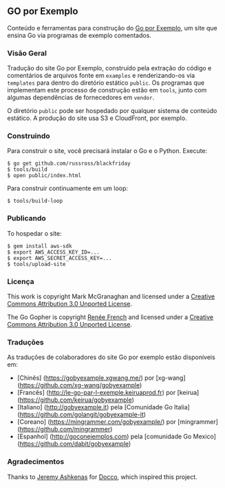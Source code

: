 ## GO por Exemplo

Conteúdo e ferramentas para construção do [Go por Exemplo](https://goporexemplo.com),
um site que ensina Go via programas de exemplo comentados.


### Visão Geral

Tradução do site Go por Exemplo, construído pela extração 
do código e comentários de arquivos fonte em `examples` e 
renderizando-os via `templates` para dentro do diretório 
estático `public`. Os programas que implementam este 
processo de construção estão em `tools`, junto com algumas 
dependências de fornecedores em `vendor`.

O diretório `public` pode ser hospedado por qualquer 
sistema de conteúdo estático. A produção do site 
usa S3 e CloudFront, por exemplo.


### Construindo

Para construir o site, você precisará instalar o Go 
e o Python. Execute:

```console
$ go get github.com/russross/blackfriday
$ tools/build
$ open public/index.html
```

Para construir continuamente em um loop:

```console
$ tools/build-loop
```

### Publicando

To hospedar o site:

```console
$ gem install aws-sdk
$ export AWS_ACCESS_KEY_ID=...
$ export AWS_SECRET_ACCESS_KEY=...
$ tools/upload-site
```

### Licença

This work is copyright Mark McGranaghan and licensed under a
[Creative Commons Attribution 3.0 Unported License](http://creativecommons.org/licenses/by/3.0/).

The Go Gopher is copyright [Renée French](http://reneefrench.blogspot.com/) and licensed under a
[Creative Commons Attribution 3.0 Unported License](http://creativecommons.org/licenses/by/3.0/).


### Traduções

As traduções de colaboradores do site Go por exemplo estão disponíveis em:

* [Chinês] (https://gobyexample.xgwang.me/) por [xg-wang] (https://github.com/xg-wang/gobyexample)
* [Francês] (http://le-go-par-l-exemple.keiruaprod.fr) por [keirua] (https://github.com/keirua/gobyexample)
* [Italiano] (http://gobyexample.it) pela [Comunidade Go Italia] (https://github.com/golangit/gobyexample-it)
* [Coreano] (https://mingrammer.com/gobyexample/) por [mingrammer] (https://github.com/mingrammer)
* [Espanhol] (http://goconejemplos.com) pela [comunidade Go Mexico] (https://github.com/dabit/gobyexample)

### Agradecimentos

Thanks to [Jeremy Ashkenas](https://github.com/jashkenas)
for [Docco](http://jashkenas.github.com/docco/), which
inspired this project.

